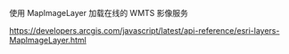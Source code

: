 使用 MapImageLayer 加载在线的 WMTS 影像服务

https://developers.arcgis.com/javascript/latest/api-reference/esri-layers-MapImageLayer.html
